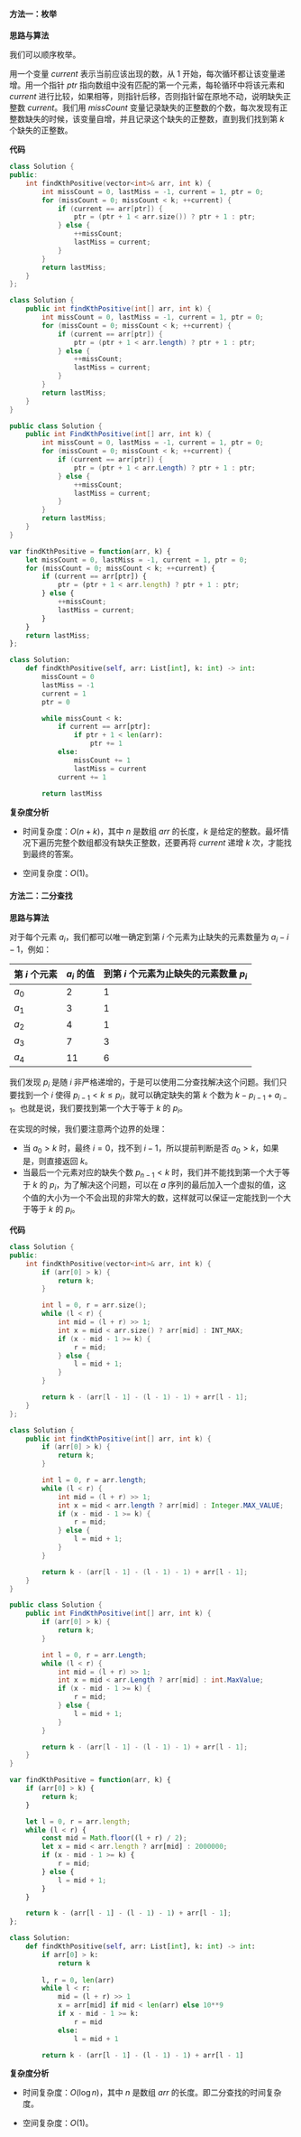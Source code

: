 #### 方法一：枚举

**思路与算法**

我们可以顺序枚举。

用一个变量 $\textit{current}$ 表示当前应该出现的数，从 $1$ 开始，每次循环都让该变量递增。用一个指针 $\textit{ptr}$ 指向数组中没有匹配的第一个元素，每轮循环中将该元素和 $\textit{current}$ 进行比较，如果相等，则指针后移，否则指针留在原地不动，说明缺失正整数 $\textit{current}$。我们用 $\textit{missCount}$ 变量记录缺失的正整数的个数，每次发现有正整数缺失的时候，该变量自增，并且记录这个缺失的正整数，直到我们找到第 $k$ 个缺失的正整数。

**代码**

```C++ [sol1-C++]
class Solution {
public:
    int findKthPositive(vector<int>& arr, int k) {
        int missCount = 0, lastMiss = -1, current = 1, ptr = 0; 
        for (missCount = 0; missCount < k; ++current) {
            if (current == arr[ptr]) {
                ptr = (ptr + 1 < arr.size()) ? ptr + 1 : ptr;
            } else {
                ++missCount;
                lastMiss = current;
            }
        }
        return lastMiss;
    }
};
```

```Java [sol1-Java]
class Solution {
    public int findKthPositive(int[] arr, int k) {
        int missCount = 0, lastMiss = -1, current = 1, ptr = 0; 
        for (missCount = 0; missCount < k; ++current) {
            if (current == arr[ptr]) {
                ptr = (ptr + 1 < arr.length) ? ptr + 1 : ptr;
            } else {
                ++missCount;
                lastMiss = current;
            }
        }
        return lastMiss;
    }
}
```

```C# [sol1-C#]
public class Solution {
    public int FindKthPositive(int[] arr, int k) {
        int missCount = 0, lastMiss = -1, current = 1, ptr = 0; 
        for (missCount = 0; missCount < k; ++current) {
            if (current == arr[ptr]) {
                ptr = (ptr + 1 < arr.Length) ? ptr + 1 : ptr;
            } else {
                ++missCount;
                lastMiss = current;
            }
        }
        return lastMiss;
    }
}
```

```JavaScript [sol1-JavaScript]
var findKthPositive = function(arr, k) {
    let missCount = 0, lastMiss = -1, current = 1, ptr = 0; 
    for (missCount = 0; missCount < k; ++current) {
        if (current == arr[ptr]) {
            ptr = (ptr + 1 < arr.length) ? ptr + 1 : ptr;
        } else {
            ++missCount;
            lastMiss = current;
        }
    }
    return lastMiss;
};
```

```Python [sol1-Python3]
class Solution:
    def findKthPositive(self, arr: List[int], k: int) -> int:
        missCount = 0
        lastMiss = -1
        current = 1
        ptr = 0

        while missCount < k:
            if current == arr[ptr]:
                if ptr + 1 < len(arr):
                    ptr += 1
            else:
                missCount += 1
                lastMiss = current
            current += 1
        
        return lastMiss
```

**复杂度分析**

+ 时间复杂度：$O(n + k)$，其中 $n$ 是数组 $\textit{arr}$ 的长度，$k$ 是给定的整数。最坏情况下遍历完整个数组都没有缺失正整数，还要再将 $\textit{current}$ 递增 $k$ 次，才能找到最终的答案。

+ 空间复杂度：$O(1)$。

#### 方法二：二分查找

**思路与算法**

对于每个元素 $a_i$，我们都可以唯一确定到第 $i$ 个元素为止缺失的元素数量为 $a_i - i - 1$，例如：

|第 $i$ 个元素| $a_i$ 的值 | 到第 $i$ 个元素为止缺失的元素数量 $p_i$ |
|-------|------|-----|
| $a_0$ | $2$  | $1$ |
| $a_1$ | $3$  | $1$ |
| $a_2$ | $4$  | $1$ |
| $a_3$ | $7$  | $3$ |
| $a_4$ | $11$ | $6$ |

我们发现 $p_i$ 是随 $i$ 非严格递增的，于是可以使用二分查找解决这个问题。我们只要找到一个 $i$ 使得 $p_{i - 1} < k \leq p_{i}$，就可以确定缺失的第 $k$ 个数为 $k - p_{i - 1} + a_{i - 1}$。也就是说，我们要找到第一个大于等于 $k$ 的 $p_i$。

在实现的时候，我们要注意两个边界的处理：

+ 当 $a_0 > k$ 时，最终 $i = 0$，找不到 $i - 1$，所以提前判断是否 $a_0 > k$，如果是，则直接返回 $k$。
+ 当最后一个元素对应的缺失个数 $p_{n - 1} < k$ 时，我们并不能找到第一个大于等于 $k$ 的 $p_i$，为了解决这个问题，可以在 $a$ 序列的最后加入一个虚拟的值，这个值的大小为一个不会出现的非常大的数，这样就可以保证一定能找到一个大于等于 $k$ 的 $p_i$。

**代码**

```C++ [sol2-C++]
class Solution {
public:
    int findKthPositive(vector<int>& arr, int k) {
        if (arr[0] > k) {
            return k;
        }

        int l = 0, r = arr.size();
        while (l < r) {
            int mid = (l + r) >> 1;
            int x = mid < arr.size() ? arr[mid] : INT_MAX;
            if (x - mid - 1 >= k) {
                r = mid;
            } else {
                l = mid + 1;
            }
        }

        return k - (arr[l - 1] - (l - 1) - 1) + arr[l - 1];
    }
};
```

```Java [sol2-Java]
class Solution {
    public int findKthPositive(int[] arr, int k) {
        if (arr[0] > k) {
            return k;
        }

        int l = 0, r = arr.length;
        while (l < r) {
            int mid = (l + r) >> 1;
            int x = mid < arr.length ? arr[mid] : Integer.MAX_VALUE;
            if (x - mid - 1 >= k) {
                r = mid;
            } else {
                l = mid + 1;
            }
        }

        return k - (arr[l - 1] - (l - 1) - 1) + arr[l - 1];
    }
}
```

```C# [sol2-C#]
public class Solution {
    public int FindKthPositive(int[] arr, int k) {
        if (arr[0] > k) {
            return k;
        }

        int l = 0, r = arr.Length;
        while (l < r) {
            int mid = (l + r) >> 1;
            int x = mid < arr.Length ? arr[mid] : int.MaxValue;
            if (x - mid - 1 >= k) {
                r = mid;
            } else {
                l = mid + 1;
            }
        }

        return k - (arr[l - 1] - (l - 1) - 1) + arr[l - 1];
    }
}
```

```JavaScript [sol2-JavaScript]
var findKthPositive = function(arr, k) {
    if (arr[0] > k) {
        return k;
    }

    let l = 0, r = arr.length;
    while (l < r) {
        const mid = Math.floor((l + r) / 2);
        let x = mid < arr.length ? arr[mid] : 2000000;
        if (x - mid - 1 >= k) {
            r = mid;
        } else {
            l = mid + 1;
        }
    }

    return k - (arr[l - 1] - (l - 1) - 1) + arr[l - 1];
};
```

```Python [sol2-Python3]
class Solution:
    def findKthPositive(self, arr: List[int], k: int) -> int:
        if arr[0] > k:
            return k
        
        l, r = 0, len(arr)
        while l < r:
            mid = (l + r) >> 1
            x = arr[mid] if mid < len(arr) else 10**9
            if x - mid - 1 >= k:
                r = mid
            else:
                l = mid + 1

        return k - (arr[l - 1] - (l - 1) - 1) + arr[l - 1]
```

**复杂度分析**

+ 时间复杂度：$O(\log n)$，其中 $n$ 是数组 $\textit{arr}$ 的长度。即二分查找的时间复杂度。

+ 空间复杂度：$O(1)$。